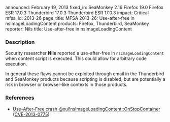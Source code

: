 announced: February 19, 2013
fixed_in: SeaMonkey 2.16
          Firefox 19.0
          Firefox ESR 17.0.3
          Thunderbird 17.0.3
          Thunderbird ESR 17.0.3
impact: Critical
mfsa_id: 2013-26
page_title: MFSA 2013-26: Use-after-free in nsImageLoadingContent
products: Firefox, Thunderbird, SeaMonkey
reporter: Nils
title: Use-after-free in nsImageLoadingContent

<h3>Description</h3>

<p>Security researcher <strong>Nils</strong> reported a use-after-free in
<code>nsImageLoadingContent</code> when content script is executed. This could
allow for arbitrary code execution.
</p>

<p class="note">In general these flaws cannot be exploited through email in the
Thunderbird and SeaMonkey products because scripting is disabled, but are
potentially a risk in browser or browser-like contexts in those products.</p>


<h3>References</h3>

<ul>
  <li><a href="https://bugzilla.mozilla.org/show_bug.cgi?id=831095">
      Use-After-Free crash @xul!nsImageLoadingContent::OnStopContainer</a> (<a href="http://cve.mitre.org/cgi-bin/cvename.cgi?name=CVE-2013-0775" class="ex-ref">CVE-2013-0775</a>)</li>
</ul>



